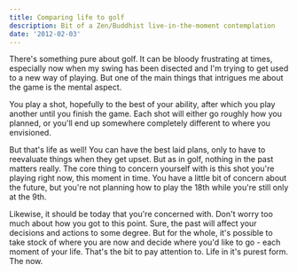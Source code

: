 ```yaml
---
title: Comparing life to golf
description: Bit of a Zen/Buddhist live-in-the-moment contemplation
date: '2012-02-03'
---
```

There's something pure about golf. It can be bloody frustrating at times, especially now when my swing has been disected and I'm trying to get used to a new way of playing. But one of the main things that intrigues me about the game is the mental aspect.

You play a shot, hopefully to the best of your ability, after which you play another until you finish the game. Each shot will either go roughly how you planned, or you'll end up somewhere completely different to where you envisioned.

But that's life as well! You can have the best laid plans, only to have to reevaluate things when they get upset. But as in golf, nothing in the past matters really. The core thing to concern yourself with is this shot you're playing right now, this moment in time. You have a little bit of concern about the future, but you're not planning how to play the 18th while you're still only at the 9th.

Likewise, it should be today that you're concerned with. Don't worry too much about how you got to this point. Sure, the past will affect your decisions and actions to some degree. But for the whole, it's possible to take stock of where you are now and decide where you'd like to go - each moment of your life. That's the bit to pay attention to. Life in it's purest form. The now.